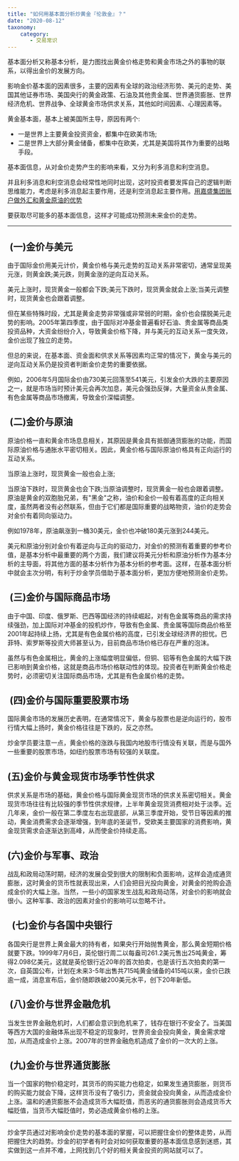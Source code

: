 ```yaml
---
title: "如何用基本面分析炒黄金『伦敦金』？"
date: "2020-08-12"
taxonomy:
    category: 
       - 交易常识
---
```


基本面分析又称基本分析，是力图找出黄金价格走势和黄金市场之外的事物的联系，以得出金价的发展方向。

影响金价基本面的因素很多，主要的因素有全球的政治经济形势、美元的走势、美国其他证券市场、美国央行的黄金政策、石油及其他贵金属、世界通货膨胀、世界经济危机、世界战争、全球黄金市场供求关系，其他如时间因素、心理因素等。

黄金基本面，基本上被美国所主导，原因有两个:

- 一是世界上主要黄金投资资金，都集中在欧美市场;
- 二是世界上大部分黄金储备，都集中在欧美，尤其是美国将其作为重要的战略手段。

基本面信息，从对金价走势产生的影响来看，又分为利多消息和利空消息。

并且利多消息和利空消息会经常性地同时出现，这时投资者要发挥自己的逻辑判断思维能力，考虑是利多消息起主要作用，还是利空消息起主要作用。[用嘉盛集团账户做外汇和黄金原油的优势](https://we.laowei8.com/forexcom-recommend.html)

要获取尽可能多的基本面信息，这样才可能成功预测未来金价的走势。

* * *

##  (一)金价与美元

由于国际金价用美元计价，黄金价格与美元走势的互动关系非常密切，通常呈现美元涨，则黄金跌;美元跌，则黄金涨的逆向互动关系。

美元上涨时，现货黄金一般都会下跌;美元下跌时，现货黄金就会上涨;当美元调整时，现货黄金也会跟着调整。

但在某些特殊时段，尤其是黄金走势非常强或非常弱的时期，金价也会摆脱美元走势的影响。2005年第四季度，由于国际对冲基金普遍看好石油、贵金属等商品类投资品种，大资金纷纷介入，导致黄金价格下降，并与美元的互动关系一度失效，金价出现了独立的走势。

但总的来说，在基本面、资金面和供求关系等因素均正常的情况下，黄金与美元的逆向互动关系仍是投资者判断金价走势的重要依据。

例如，2006年5月国际金价由730美元回落至541美元，引发金价大跌的主要原因之一，就是市场当时预计美元会再次加息，美元会强劲反弹，大量资金从贵金属、有色金属等商品市场撤离，导致金价深幅调整。

##  (二)金价与原油

原油价格一直和黄金市场息息相关，其原因是黄金具有抵御通货膨胀的功能，而国际原油价格与通胀水平密切相关。因此，黄金价格与国际原油价格具有正向运行的互动关系。

当原油上涨时，现货黄金一般也会上涨;

当原油下跌时，现货黄金也会下跌;当原油调整时，现货黄金一般也会跟着调整。原油是黄金的双胞胎兄弟，有"黑金"之称，油价和金价一般有着高度的正向相关度，虽然两者没有必然联系，但由于它们都是国际重要的战略物资，油价的走势会对金价有着同向驱动力。

例如1978年，原油飙涨到一桶30美元，金价也冲破180美元涨到244美元。

美元和原油分别对金价有着逆向与正向的驱动力，对金价的预测有着重要的参考价值，是基本分析中最重要的两个方面，我们建议将美元分析和原油分析作为基本分析的主导面，将其他方面的基本分析作为基本分析的参考面。这样，在基本面分析中就会主次分明，有利于炒金学员借助于基本面分析，更加方便地预测金价走势。

##  (三)金价与国际商品市场

由于中国、印度、俄罗斯、巴西等国经济的持续崛起，对有色金属等商品的需求持续强劲，加上国际对冲基金的投机炒作，导致有色金属、贵金属等国际商品价格至2001年起持续上扬，尤其是有色金属价格的高度，已引发全球经济界的担忧。巴菲特、索罗斯等投资大师甚至认为，目前商品市场价格已存在严重的泡沫。

虽然与有色金属相比，黄金的上涨幅度明显偏低，但铜、铝等有色金属的大幅下跌已影响到黄金价格，这就是商品市场价格联动性的体现。投资者在判断黄金价格走势时，必须密切关注国际商品市场，尤其是有色金属价格的走势。

##  (四)金价与国际重要股票市场

国际黄金市场的发展历史表明，在通常情况下，黄金与股票也是逆向运行的，股市行情大幅上扬时，黄金价格往往是下跌的，反之亦然。

炒金学员要注意一点，黄金价格的涨跌与我国内地股市行情没有关联，而是与国外一些重要的股票市场，如纽约股票市场有较强的关联度。

## (五)金价与黄金现货市场季节性供求

供求关系是市场的基础，黄金价格与国际黄金现货市场的供求关系密切相关。黄金现货市场往往有比较强的季节性供求规律，上半年黄金现货消费相对处于淡季。近几年来，金价一般在第二季度左右出现底部，从第三季度开始，受节日等因素的推动，黄金消费需求会逐渐增强，到年底的圣诞节，受欧美主要国家的消费影响，黄金现货需求会逐渐达到高峰，从而使金价持续走高。

## (六)金价与军事、政治

战乱和政局动荡时期，经济的发展会受到很大的限制和负面影响，这样会造成通货膨胀，这时黄金的货币性就表现出来，人们会把目光投向黄金，对黄金的抢购会造成金价的大幅上涨。当然，一些小的国家发生战乱和政局动荡，对金价的影响就会很小。这种军事、政治的因素对金价的影响可以忽略不计。

##   (七)金价与各国中央银行

各国央行是世界上黄金最大的持有者，如果央行开始抛售黄金，那么黄金短期价格就要下跌。1999年7月6日，英伦银行周二以每盎司261.2美元售出25吨黄金，筹得2.098亿美元，这就是英伦银行近20年的首次拍卖，也是该行五次拍卖的第一次，自英国公布，计划在未来3-5年出售共715吨黄金储备的415吨以来，金价已跌逾一成，消息宣布后，金价随即跌破200美元水平，创下20年新低。

##  (八)金价与世界金融危机

当发生世界金融危机时，人们都会意识到危机来了，钱存在银行不安全了。当美国等西方大国的金融体系出现不稳定的现象时，世界资金会投向黄金，黄金需求增加，从而造成金价上涨。2007年的世界金融危机造成了金价的一次大的上涨。

##  (九)金价与世界通货膨胀

当一个国家的物价稳定时，其货币的购买能力也稳定，如果发生通货膨胀，则货币的购买能力就会下降，这样货币没有了吸引力，资金就会投向黄金，从而造成金价上涨。温和的通货膨胀不会造成货币大幅贬值，而恶劣的通货膨胀则会造成货币大幅贬值，当货币大幅贬值时，势必造成黄金价格的上涨。

* * *

炒金学员通过对影响金价走势的基本面的掌握，可以把握住金价的整体走势，从而把握住大的趋势。炒金的初学者有时会对如何获取重要的基本面信息感到迷惑，其实做到这一点并不难，上网找到几个好的相关黄金投资的网站就可以了。
